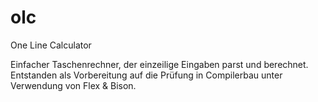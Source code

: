 olc
===

One Line Calculator

Einfacher Taschenrechner, der einzeilige Eingaben parst und berechnet.
Entstanden als Vorbereitung auf die Prüfung in Compilerbau unter Verwendung von Flex & Bison.
